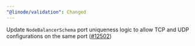 ```yaml
---
"@linode/validation": Changed
---
```


Update `NodeBalancerSchema` port uniqueness logic to allow TCP and UDP configurations on the same port ([#12502](https://github.com/linode/manager/pull/12502))
